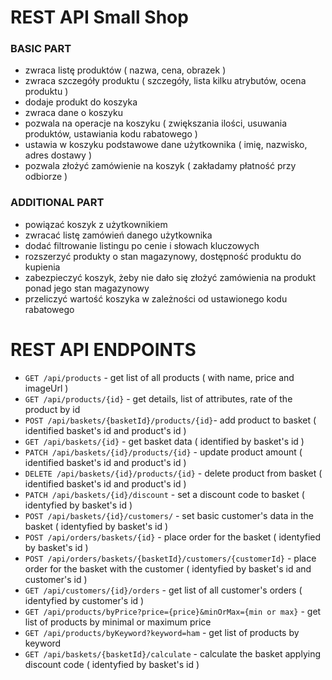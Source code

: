 # REST API Small Shop


### BASIC PART

- zwraca listę produktów ( nazwa, cena, obrazek ) 
- zwraca szczegóły produktu ( szczegóły, lista kilku atrybutów, ocena produktu ) 
- dodaje produkt do koszyka 
- zwraca dane o koszyku 
- pozwala na operacje na koszyku ( zwiększania ilości, usuwania produktów, ustawiania kodu rabatowego ) 
- ustawia w koszyku podstawowe dane użytkownika ( imię, nazwisko, adres dostawy ) 
- pozwala złożyć zamówienie na koszyk ( zakładamy płatność przy odbiorze ) 


### ADDITIONAL PART

- powiązać koszyk z użytkownikiem 
- zwracać listę zamówień danego użytkownika 
- dodać filtrowanie listingu po cenie i słowach kluczowych
- rozszerzyć produkty o stan magazynowy, dostępność produktu do kupienia
- zabezpieczyć koszyk, żeby nie dało się złożyć zamówienia na produkt ponad jego stan magazynowy
- przeliczyć wartość koszyka w zależności od ustawionego kodu rabatowego

# REST API ENDPOINTS

* `GET /api/products` - get list of all products ( with name, price and imageUrl )
* `GET /api/products/{id}` - get details, list of attributes, rate of the product by id
* `POST /api/baskets/{basketId}/products/{id}`- add product to basket ( identified basket's id and product's id )
* `GET /api/baskets/{id}` - get basket data ( identified by basket's id ) 
* `PATCH /api/baskets/{id}/products/{id}` - update product amount ( identified basket's id and product's id )
* `DELETE /api/baskets/{id}/products/{id}` - delete product from basket ( identified basket's id and product's id )
* `PATCH /api/baskets/{id}/discount` - set a discount code to basket ( identyfied by basket's id )
* `POST /api/baskets/{id}/customers/` - set basic customer's data in the basket ( identyfied by basket's id )
* `POST /api/orders/baskets/{id}` - place order for the basket ( identyfied by basket's id )
* `POST /api/orders/baskets/{basketId}/customers/{customerId}` - place order for the basket with the customer ( identyfied by basket's id and customer's id )
* `GET /api/customers/{id}/orders` - get list of all customer's orders ( identyfied by customer's id )
* `GET /api/products/byPrice?price={price}&minOrMax={min or max}` - get list of products by minimal or maximum price
* `GET /api/products/byKeyword?keyword=ham` - get list of products by keyword
* `GET /api/baskets/{basketId}/calculate` - calculate the basket applying discount code ( identyfied by basket's id )



